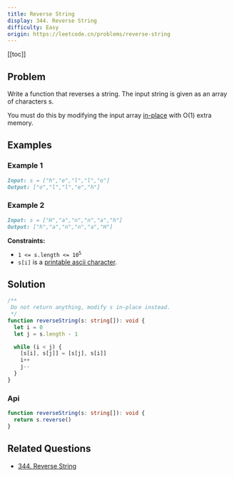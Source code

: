 ```yaml
---
title: Reverse String
display: 344. Reverse String
difficulty: Easy
origin: https://leetcode.cn/problems/reverse-string
---
```


[[toc]]

## Problem

Write a function that reverses a string. The input string is given as an array of characters s.

You must do this by modifying the input array <a href="https://en.wikipedia.org/wiki/In-place_algorithm" target="_blank">in-place</a> with O(1) extra memory.

## Examples

### Example 1

```md
Input: s = ["h","e","l","l","o"]
Output: ["o","l","l","e","h"]
```

### Example 2

```md
Input: s = ["H","a","n","n","a","h"]
Output: ["h","a","n","n","a","H"]
```

**Constraints:**

- <code>1 <= s.length <= 10<sup>5</sup></code>
- `s[i]` is a <a href="https://en.wikipedia.org/wiki/ASCII#Printable_characters" target="_blank">printable ascii character</a>.

## Solution

```ts
/**
 Do not return anything, modify s in-place instead.
 */
function reverseString(s: string[]): void {
  let i = 0
  let j = s.length - 1

  while (i < j) {
    [s[i], s[j]] = [s[j], s[i]]
    i++
    j--
  }
}
```

### Api

```ts
function reverseString(s: string[]): void {
  return s.reverse()
}
```


## Related Questions

- [344. Reverse String](/structures/string/344)
